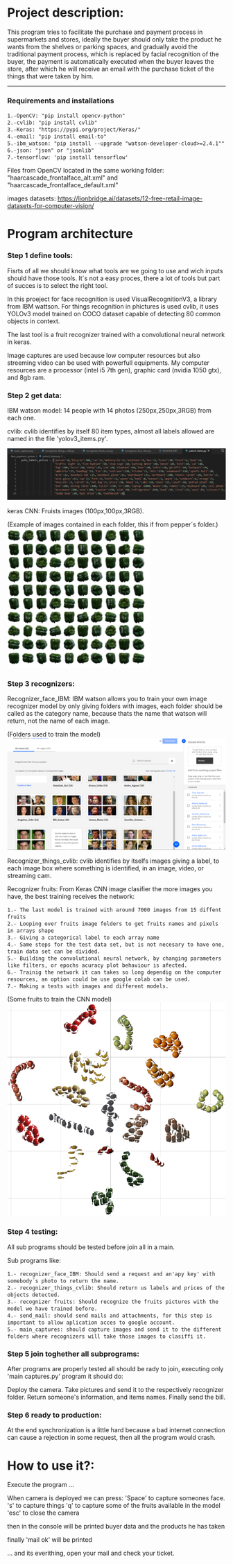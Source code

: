 # Project description:

This program tries to facilitate the purchase and payment process in supermarkets and stores, ideally the buyer should only take the product he wants from the shelves or parking spaces, and gradually avoid the traditional payment process, which is replaced by facial recognition of the buyer, the payment is automatically executed when the buyer leaves the store, after which he will receive an email with the purchase ticket of the things that were taken by him. 

--------------------------------------------------------------------------------------------------------------------------------------------------------------------------------------------------------------------------------------------------------------------------------------------


### Requirements and installations

    1.-OpenCV: "pip install opencv-python"
    2.-cvlib: "pip install cvlib"
    3.-Keras: "https://pypi.org/project/Keras/"
    4.-email: "pip install email-to"
    5.-ibm_watson: "pip install --upgrade "watson-developer-cloud>=2.4.1""
    6.-json: "json" or "jsonlib"
    7.-tensorflow: 'pip install tensorflow'

Files from OpenCV located in the same working folder: "haarcascade_frontalface_alt.xml" and "haarcascade_frontalface_default.xml"

images datasets: https://lionbridge.ai/datasets/12-free-retail-image-datasets-for-computer-vision/


# Program architecture

### Step 1 define tools:


Fisrts of all we should know what tools are we going to use and wich inputs should have those tools.
It´s not a easy proces, there a lot of tools but part of succes is to select the right tool.

In this proeject for face recognition is used VisualRecognitionV3, a library from IBM wattson.
For things recognition in phictures is used cvlib, it uses YOLOv3 model trained on COCO dataset capable of detecting 80 common objects in context.

The last tool is a fruit recognizer trained with a convolutional neural network in keras.

Image captures are used because low computer resources but also streeming video can be used with powerfull equipments.
My computer resources are a processor (intel i5 7th gen), graphic card (nvidia 1050 gtx), and 8gb ram.


### Step 2 get data:


IBM watson model: 14 people with 14 photos (250px,250px,3RGB) from each one.

cvlib: cvlib identifies by itself 80 item types, almost all labels allowed are named in the file 'yolov3_items.py'.

![cvlib items](Slides/cvliv_items.png)


keras CNN: Fruists images (100px,100px,3RGB).

(Example of images contained in each folder, this if from pepper´s folder.)
![pepper grid](Slides/pepper_grid1.png)

### Step 3 recognizers: 


Recognizer_face_IBM: IBM watson allows you to train your own image recognizer model by only giving folders with images, each folder should be called as the category name, because thats the name that watson will return, not the name of each image.

(Folders used to train the model)
![pepper grid](Slides/ibm2.png)

Recognizer_things_cvlib: cvlib identifies by itselfs images giving a label, to each image box where something is identified, in an image, video, or streaming cam.

Recognizer fruits: From Keras CNN image clasifier the more images you have, the best training receives the network:
    
    1.- The last model is trained with around 7000 images from 15 diffent fruits
    2.- Looping over fruits image folders to get fruits names and pixels in arrays shape
    3.- Giving a categorical label to each array name
    4.- Same steps for the test data set, but is not necesary to have one, train data set can be divided.
    5.- Building the convolutional neural network, by changing parameters like filters, or epochs acuracy plot behaviour is afected.
    6.- Trainig the network it can takes so long dependig on the computer resources, an option could be use google colab can be used.
    7.- Making a tests with images and different models.

(Some fruits to train the CNN model)
![pepper grid](Slides/cluster_fruits.png)

### Step 4 testing:


All sub programs should be tested before join all in a main.

Sub programs like:

    1.- recognizer_face_IBM: Should send a request and an'apy key' with somebody´s photo to return the name.
    2.- recognizer_things_cvlib: Should return us labels and prices of the objects detected.
    3.- recognizer fruits: Should recognize the fruits pictures with the model we have trained before.
    4.- send_mail: should send mails and attachments, for this step is important to allow aplication acces to google account.
    5.- main_captures: should capture images and send it to the different folders where recognizers will take those images to clasiffi it.  


### Step 5 join toghether all subprograms:


After programs are properly tested all should be rady to join, executing only 'main captures.py' program it should do:

Deploy the camera.
Take pictures and send it to the respectively recognizer folder.
Return someone's information, and items names.
Finally send the bill.


### Step 6 ready to production:


At the end synchronization is a little hard because a bad internet connection can cause a rejection in some request, then all the program would crash.


# How to use it?:


Execute the program ...

When camera is deployed we can press:
'Space' to capture someones face.
's' to capture things
'q' to capture some of the fruits available in the model
'esc' to close the camera

then in the console will be printed buyer data and the products he has taken

finally 'mail ok' will be printed

... and its everithing, open your mail and check your ticket.


